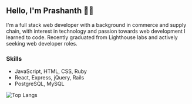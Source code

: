 ## Hello, I'm Prashanth 👋🏼

I'm a full stack web developer with a background in commerce and supply chain,
with interest in technology and passion towards web development I learned to code.
Recently graduated from Lighthouse labs and actively seeking web developer roles.

### Skills
* JavaScript, HTML, CSS, Ruby
* React, Express, jQuery, Rails
* PostgreSQL, MySQL

![Top Langs](https://github-readme-stats.vercel.app/api/top-langs/?username=prashanthk02&layout=compact&theme=cobalt)

